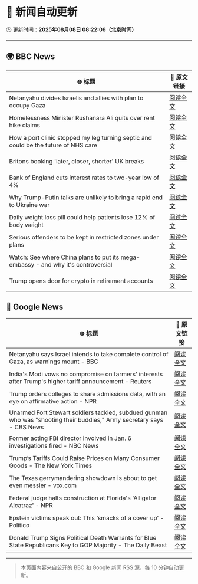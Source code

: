 # 🧠 新闻自动更新

🕒 更新时间：**2025年08月08日 08:22:06（北京时间）**

---

## 🌍 BBC News

| 🌐 标题 | 🔗 原文链接 |
|--------|-------------|
| Netanyahu divides Israelis and allies with plan to occupy Gaza | [阅读全文](https://www.bbc.com/news/articles/cj4w2q9k4pjo?at_medium=RSS&at_campaign=rss) |
| Homelessness Minister Rushanara Ali quits over rent hike claims | [阅读全文](https://www.bbc.com/news/articles/clyd3l2x2n8o?at_medium=RSS&at_campaign=rss) |
| How a port clinic stopped my leg turning septic and could be the future of NHS care | [阅读全文](https://www.bbc.com/news/articles/cm21z711g59o?at_medium=RSS&at_campaign=rss) |
| Britons booking 'later, closer, shorter' UK breaks | [阅读全文](https://www.bbc.com/news/articles/c939gx4gqwpo?at_medium=RSS&at_campaign=rss) |
| Bank of England cuts interest rates to two-year low of 4% | [阅读全文](https://www.bbc.com/news/articles/c5yprwyxjlxo?at_medium=RSS&at_campaign=rss) |
| Why Trump-Putin talks are unlikely to bring a rapid end to Ukraine war | [阅读全文](https://www.bbc.com/news/articles/c14gkkzvpx8o?at_medium=RSS&at_campaign=rss) |
| Daily weight loss pill could help patients lose 12% of body weight | [阅读全文](https://www.bbc.com/news/articles/czerly4wwwyo?at_medium=RSS&at_campaign=rss) |
| Serious offenders to be kept in restricted zones under plans | [阅读全文](https://www.bbc.com/news/articles/ce832zyg1vlo?at_medium=RSS&at_campaign=rss) |
| Watch: See where China plans to put its mega-embassy - and why it's controversial | [阅读全文](https://www.bbc.com/news/videos/cgjy814d367o?at_medium=RSS&at_campaign=rss) |
| Trump opens door for crypto in retirement accounts | [阅读全文](https://www.bbc.com/news/articles/c62w8ewg849o?at_medium=RSS&at_campaign=rss) |

## 📰 Google News

| 🌐 标题 | 🔗 原文链接 |
|--------|-------------|
| Netanyahu says Israel intends to take complete control of Gaza, as warnings mount - BBC | [阅读全文](https://news.google.com/rss/articles/CBMiWkFVX3lxTE1OM2dZcU42YWFkZXh3ZC1sLXl5MVU2SFJRbi03TTJTSU9lY0VodXNNMUNqQmpvaFhNLVFxcEp0ZEdDdmxTUzJWanlnSXAzcmJyNUFMSVhRTHBzUdIBX0FVX3lxTE5sbG1wNUFWY1h3MEhjcDdodWFVLWNoUzZFekliZ0hUSVNMTG1PdklLbHRUWVV4OTVVNXY5UW9kLWJ1OWlzS3BVbFNBQS0zUlRzN2ZXUkZKZ2NmbVVjUHNn?oc=5) |
| India's Modi vows no compromise on farmers' interests after Trump's higher tariff announcement - Reuters | [阅读全文](https://news.google.com/rss/articles/CBMiwAFBVV95cUxON1BfSWVRLW1NZ3VWellBRU9hX00ySTRIdXh5dWFGUm5YM1RmREZnd1RsRDVoS2g1WGZnbDhfbUE1a3ZKQThMc29zaHFwNEVzNmRWaTZsYjRScVVWNUszSkxLcmRWZ3dGWVpzZU16eWgwY2ctNzZ1Z0RvTnJCSUNyRGZMYno1WkRLN3pnZ2I3QTVkdGZRT1pKMkxWNjRsUzBfQXZmTU9BYWtVYjRDM1pqMEtLXzgtYV91c2NyNmQ4XzU?oc=5) |
| Trump orders colleges to share admissions data, with an eye on affirmative action - NPR | [阅读全文](https://news.google.com/rss/articles/CBMikgFBVV95cUxPQkdYejdiblI3VGg2TEpBZ3psSzlzMkxkTDQ1clFSaDVxak8zbmpiRkZ6a2hGRFg2dG11TmhkVVBkR3g4WEkxaF94VHZIa0NuRk5hUEtKZXNBWkhwemtPVU1sRlp3UFhEZ1RESFQxclBqdFh1VTZVTWlLOENDVEhuWlVGaFFiUnRGdnExaWp5c1lXUQ?oc=5) |
| Unarmed Fort Stewart soldiers tackled, subdued gunman who was "shooting their buddies," Army secretary says - CBS News | [阅读全文](https://news.google.com/rss/articles/CBMiiwFBVV95cUxQSndoaWc3X29JUW84OFVXR1RGZ0diY3ZhQnlGLS1EUmdqTnpLVHVpZFc1aEluamFHZmwwSHE5RTdJVk9qNFBqQWhQR2dsZzk4MnFzbldCa1g0VXR4bDF5ejg5ZHdBMWRnTVVMc1VBbzFUS3VLdHQyUnZXQWJXSFVkT1hIYlVIbXIwZm5V0gGQAUFVX3lxTE9JTHRKTlJjLUxLMzZvUjRacVFkVWtqVW5KdjI2MUhYZ1lYNlBfMmhfbDBqdUhtdjh0dmV3Qk80dW9vU2lpSkU4bGl5QV9uelRrZ0JSUE44VHBXM05SMmU3S25kWlVfR2tKX3FVZDZWTnV4Sl9VRVJzS21RU1dEbG4tTy1jb2FORnE5OHc1TnhGTg?oc=5) |
| Former acting FBI director involved in Jan. 6 investigations fired - NBC News | [阅读全文](https://news.google.com/rss/articles/CBMiwwFBVV95cUxNNHVEQk43YnR4U2hieGJyU2ZEX2VzY1J5X2NKYjZBcVRYOUE4NjVsby0xRjdZTzhDdzlrNDZUQlRtRno1TnlLSUZ2ckdhemdvSnphQUFEQzdGV09taHpTVlI4S0ZlVm4xMXVpUjFzc2RzMTBiMjh5NDhPcUY5cER4TFFSajd6eGdXSUtpWVdWVk05Sjhib2pWMzFYbGtJY3dMcUd6MUwxb0VWeUZkNmgxNDMzdXFsS2dHd29jMkJqRWRUaUXSAVZBVV95cUxNUjdldGVKOXltdElmUlNyT1Z3bUo4VzdNUzRXMkxSY3NEQVVMcTFnWndVWFpLTDhScVNoanJIcHBPaWNUcy1seF9kT0tsOWRlNVpUVHZEdw?oc=5) |
| Trump’s Tariffs Could Raise Prices on Many Consumer Goods - The New York Times | [阅读全文](https://news.google.com/rss/articles/CBMikAFBVV95cUxQVUwxVlBkdXZsM3lHMWhjdk1YR3RMTDdlekVnSjgtdVV5bU82SXVlZElEb3FDLUhKcF8zbXJZZWhkYkFPb3ZRTTFwWjNXdlBoQ0xubjBXMXdhVXRPTkhMdnV4T3dCQ1dEQ25TandROUpUcDItSUx0NFoxX1FYTkoxU1o2Vi1Mb3ViR3kwR3V0TXQ?oc=5) |
| The Texas gerrymandering showdown is about to get even messier - vox.com | [阅读全文](https://news.google.com/rss/articles/CBMiowFBVV95cUxQNVNiMHpzaTJJbzluV2lXQ1Q1MlgtUkhqY1oyVGpibzg4WWp0YS1fWF9XZ0prOGhpQ2JneEQwNlpEVFdMVkhmU1R0U0V1ODJwVUtYNmRRWGZFS3I2UDVRRVgybmV0Y2E4dFVZTHZoYk10TVBxUENHNkNRaFhuUFpaanlfeXhXalBTWHA4MzJuVVR5MzBjUVVGZGQzM2xkY21zak84?oc=5) |
| Federal judge halts construction at Florida's 'Alligator Alcatraz' - NPR | [阅读全文](https://news.google.com/rss/articles/CBMinAFBVV95cUxOMlJTOGxBZWxmMkJiMkZuRmJoYmZUZTI5bWpQdlNlUVcta091T1RZZ1N0ekxVMWZueEpvanhvY2FDUFE2RU1vTnA3VnZfWVVtMFBMVVZxajNCQ3JlUkw2a0JaMERGamNXRHRDRFoxdDlvSzR1V205bU9GdThZUEtXaDU5U2NEX3VUODRvVlRBR25oQWdpVW1wS1JrOS0?oc=5) |
| Epstein victims speak out: This ‘smacks of a cover up’ - Politico | [阅读全文](https://news.google.com/rss/articles/CBMisgFBVV95cUxOY051SWdfQlFVTTE4cExRN0hwb0ItTGV1UEQ5OHJ6S0hKZ3FsbWIwWHNOX0JqNFhhNTMzczdscmZjYzFVR3FLbUFDTnhSVnFsbVRLcGpfSE1YYUk3bWJDbFdncmFiWUwyV0I3TnQ4TVA1NWZNeW5MQ3M1ZkpuLVlaZWJwdjh0T3FQWkNKSFpjVG9vVGxnOE5PYU9wWDZLbDZ0bTNQM3VpSmQ4NVRWcG5HMEpB?oc=5) |
| Donald Trump Signs Political Death Warrants for Blue State Republicans Key to GOP Majority - The Daily Beast | [阅读全文](https://news.google.com/rss/articles/CBMivgFBVV95cUxPcmMxbUFzTkpudkhfS2xuaDIxMmE3RUlpNjh0dmk3MTNoaWVlQnhGMkhudzVRalc0M21qYU1aa3BWZ2l0Q2tGbjlPVTVsV2E5UEdzYnZyMHdzOVQ4TXktVG5nUnJBV3NGaHk1VXBSWk5MZW56bXdPc3FvU0pxRTRSeXNCdF9lYlVrMzdKTWVUMUlKaGdLY1RhM3FqeEo1bElseTFidDNPYUJwNnBFMURKN0h5d1hhSGFvb0VWT29B?oc=5) |

---
> 本页面内容来自公开的 BBC 和 Google 新闻 RSS 源，每 10 分钟自动更新。